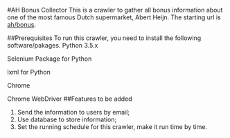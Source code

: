 #AH Bonus Collector
This is a crawler to gather all bonus information about one of the most famous Dutch supermarket, Abert Heijn. The starting url is [ah/bonus](https://www.ah.nl/bonus/).

##Prerequisites
To run this crawler, you need to install the following software/pakages.
Python 3.5.x

Selenium Package for Python

lxml for Python  

Chrome

Chrome WebDriver
##Features to be added
1. Send the information to users by email;
2. Use database to store information;
3. Set the running schedule for this crawler, make it run time by time.
